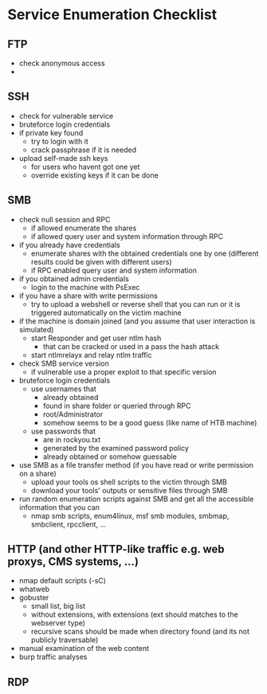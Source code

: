 # Service Enumeration Checklist
## FTP
* check anonymous access
* 
## SSH
* check for vulnerable service
* bruteforce login credentials
* if private key found
  * try to login with it
  * crack passphrase if it is needed
* upload self-made ssh keys
  * for users who havent got one yet
  * override existing keys if it can be done
## SMB
* check null session and RPC
  * if allowed enumerate the shares
  * if allowed query user and system information through RPC  
* if you already have credentials
  * enumerate shares with the obtained credentials one by one (different results could be given with different users)
  * if RPC enabled  query user and system information
* if you obtained admin credentials
  * login to the machine with PsExec
* if you have a share with write permissions
  * try to upload a webshell or reverse shell that you can run or it is triggered automatically on the victim machine
* if the machine is domain joined (and you assume that user interaction is simulated)
  * start Responder and get user ntlm hash
    * that can be cracked or used in a pass the hash attack
  * start ntlmrelayx and relay ntlm traffic
* check SMB service version
  * if vulnerable use a proper exploit to that specific version
* bruteforce login credentials
  * use usernames that
    * already obtained
    * found in share folder or queried through RPC
    * root/Administrator
    * somehow seems to be a good guess (like name of HTB machine)
  * use passwords that
    * are in rockyou.txt
    * generated by the examined password policy
    * already obtained or somehow guessable
* use SMB as a file transfer method (if you have read or write permission on a share)
  * upload your tools os shell scripts to the victim through SMB
  * download your tools' outputs or sensitive files through SMB
* run random enumeration scripts against SMB and get all the accessible information that you can
  * nmap smb scripts, enum4linux, msf smb modules, smbmap, smbclient, rpcclient, ...
## HTTP (and other HTTP-like traffic e.g. web proxys, CMS systems, ...)
* nmap default scripts (-sC)
* whatweb
* gobuster
  * small list, big list
  * without extensions, with extensions (ext should matches to the webserver type)
  * recursive scans should be made when directory found (and its not publicly traversable)
* manual examination of the web content
* burp traffic analyses
## RDP
